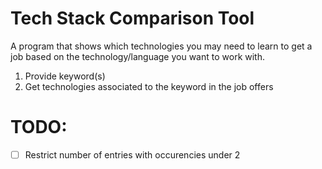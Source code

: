 # Tech Stack Comparison Tool

A program that shows which technologies you may need to learn to get a job based on the technology/language you want to work with.

1. Provide keyword(s)
2. Get technologies associated to the keyword in the job offers

# TODO:
- [ ] Restrict number of entries with occurencies under 2
